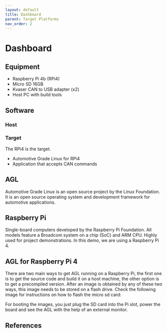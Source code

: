 ```yaml
---
layout: default
title: Dashboard
parent: Target Platforms
nav_order: 2
---
```


# Dashboard

## Equipment

* Raspberry Pi 4b (RPi4)
* Micro SD 16GB
* Kvaser CAN to USB adapter (x2)
* Host PC with build tools

## Software

### Host

### Target

The RPi4 is the target.

* Automotive Grade Linux for RPi4
* Application that accepts CAN commands

## AGL

Automotive Grade Linux is an open source project by the Linux Foundation. It is an open source operating system 
and development framework for automotive applications.

## Raspberry Pi

Single-board computers developed by the Raspberry Pi Foundation. All models feature a Broadcom system on a chip
(SoC) and ARM CPU. Highly used for project demonstrations. In this demo, we are using a Raspberry Pi 4.

## AGL for Raspberry Pi 4

There are two main ways to get AGL running on a Raspberry Pi, the first one is to get the source code and build
it on a host machine, the other option is to get a precompiled version. After an image is obtained by any of these
two ways, this image needs to be stored on a flash drive. Check the following image for instructions on how to flash
the micro sd card:


For booting the images, you just plug the SD card into the Pi slot, power the board and see the AGL with the help of an external monitor.


## References
